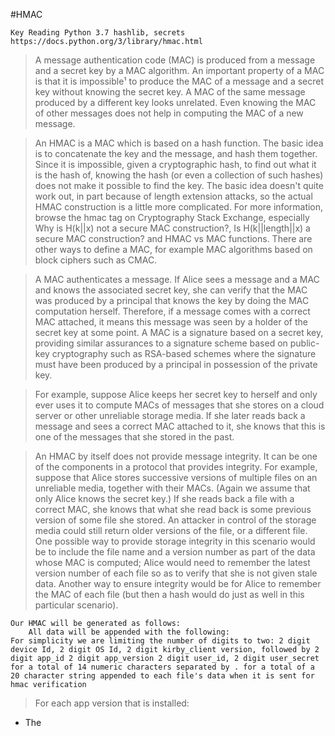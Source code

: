 #HMAC

	Key Reading Python 3.7 hashlib, secrets
	https://docs.python.org/3/library/hmac.html


>A message authentication code (MAC) is produced from a message and a secret key by a MAC algorithm. An important property of a MAC is that it is impossible¹ to produce the MAC of a message and a secret key without knowing the secret key. A MAC of the same message produced by a different key looks unrelated. Even knowing the MAC of other messages does not help in computing the MAC of a new message.

>An HMAC is a MAC which is based on a hash function. The basic idea is to concatenate the key and the message, and hash them together. Since it is impossible, given a cryptographic hash, to find out what it is the hash of, knowing the hash (or even a collection of such hashes) does not make it possible to find the key. The basic idea doesn't quite work out, in part because of length extension attacks, so the actual HMAC construction is a little more complicated. For more information, browse the hmac tag on Cryptography Stack Exchange, especially Why is H(k||x) not a secure MAC construction?, Is H(k||length||x) a secure MAC construction? and HMAC vs MAC functions. There are other ways to define a MAC, for example MAC algorithms based on block ciphers such as CMAC.

>A MAC authenticates a message. If Alice sees a message and a MAC and knows the associated secret key, she can verify that the MAC was produced by a principal that knows the key by doing the MAC computation herself. Therefore, if a message comes with a correct MAC attached, it means this message was seen by a holder of the secret key at some point. A MAC is a signature based on a secret key, providing similar assurances to a signature scheme based on public-key cryptography such as RSA-based schemes where the signature must have been produced by a principal in possession of the private key.

>For example, suppose Alice keeps her secret key to herself and only ever uses it to compute MACs of messages that she stores on a cloud server or other unreliable storage media. If she later reads back a message and sees a correct MAC attached to it, she knows that this is one of the messages that she stored in the past.

>An HMAC by itself does not provide message integrity. It can be one of the components in a protocol that provides integrity. For example, suppose that Alice stores successive versions of multiple files on an unreliable media, together with their MACs. (Again we assume that only Alice knows the secret key.) If she reads back a file with a correct MAC, she knows that what she read back is some previous version of some file she stored. An attacker in control of the storage media could still return older versions of the file, or a different file. One possible way to provide storage integrity in this scenario would be to include the file name and a version number as part of the data whose MAC is computed; Alice would need to remember the latest version number of each file so as to verify that she is not given stale data. Another way to ensure integrity would be for Alice to remember the MAC of each file (but then a hash would do just as well in this particular scenario).

	Our HMAC will be generated as follows:
		All data will be appended with the following:
	For simplicity we are limiting the number of digits to two: 2 digit device Id, 2 digit OS Id, 2 digit kirby_client version, followed by 2 digit app_id 2 digit app_version 2 digit user_id, 2 digit user_secret for a total of 14 numeric characters separated by . for a total of a 20 character string appended to each file's data when it is sent for hmac verification

>For each app version that is installed:
*	The 

